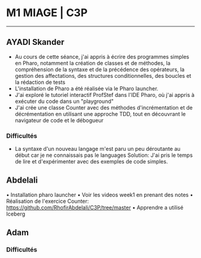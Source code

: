 # M1 MIAGE | C3P

---
## AYADI Skander

- Au cours de cette séance, j'ai appris à écrire des programmes simples en Pharo, notamment la création de classes et de méthodes, la compréhension de la syntaxe et de la précédence des opérateurs, la gestion des affectations, des structures conditionnelles, des boucles et la rédaction de tests
- L'installation de Pharo a été réalisée via le Pharo launcher.
- J'ai exploré le tutoriel interactif ProfStef dans l'IDE Pharo, où j'ai appris à exécuter du code dans un "playground"
- J'ai crée une classe Counter avec des méthodes d'incrémentation et de décrémentation en utilisant une approche TDD, tout en découvrant le navigateur de code et le débogueur

### Difficultés
-  La syntaxe d'un nouveau langage m'est paru un peu déroutante au début car je ne connaissais pas le languages
Solution: J'ai pris le temps de lire et d'expérimenter avec des exemples de code simples.

## Abdelali

•	Installation pharo launcher
•	Voir les videos week1 en prenant des notes
•	Réalisation de l'exercice Counter: https://github.com/RhofirAbdelali/C3P/tree/master
•	Apprendre a utilisé Iceberg


## Adam

### Difficultés



